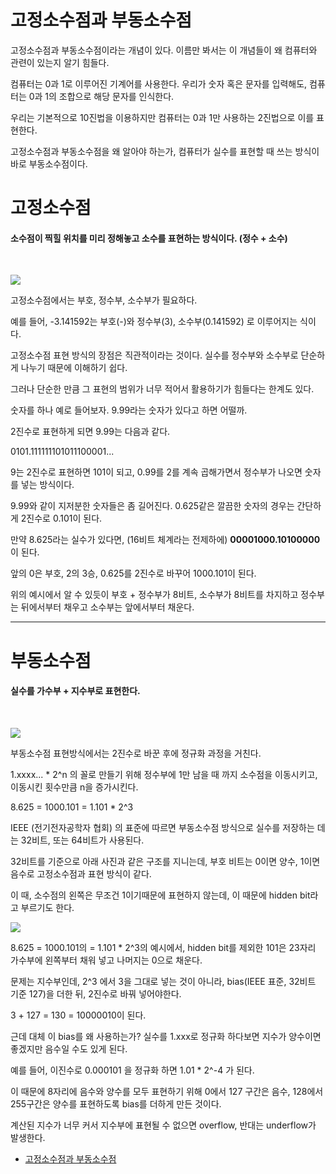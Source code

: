 # 고정소수점과 부동소수점

고정소수점과 부동소수점이라는 개념이 있다. 이름만 봐서는 이 개념들이 왜 컴퓨터와 관련이 있는지 알기 힘들다.

컴퓨터는 0과 1로 이루어진 기계어를 사용한다. 우리가 숫자 혹은 문자를 입력해도, 컴퓨터는 0과 1의 조합으로 해당 문자를 인식한다.

우리는 기본적으로 10진법을 이용하지만 컴퓨터는 0과 1만 사용하는 2진법으로 이를 표현한다.

고정소수점과 부동소수점을 왜 알아야 하는가, 컴퓨터가 실수를 표현할 때 쓰는 방식이 바로 부동소수점이다.

# 고정소수점

#### 소수점이 찍힐 위치를 미리 정해놓고 소수를 표현하는 방식이다. (정수 + 소수)

<br />

![](https://camo.githubusercontent.com/b7a7af7955adb8853339605f8e38fdaf5bb0983fd884607f3c5b4f92837b7390/687474703a2f2f7463707363686f6f6c2e636f6d2f6c656374757265732f696d675f635f66697865645f706f696e742e706e67)

고정소수점에서는 부호, 정수부, 소수부가 필요하다.

예를 들어, -3.141592는 부호(-)와 정수부(3), 소수부(0.141592) 로 이루어지는 식이다.

고정소수점 표현 방식의 장점은 직관적이라는 것이다. 실수를 정수부와 소수부로 단순하게 나누기 때문에 이해하기 쉽다.

그러나 단순한 만큼 그 표현의 범위가 너무 적어서 활용하기가 힘들다는 한계도 있다.

숫자를 하나 예로 들어보자. 9.99라는 숫자가 있다고 하면 어떨까.

2진수로 표현하게 되면 9.99는 다음과 같다.

0101.111111101011100001...

9는 2진수로 표현하면 101이 되고, 0.99를 2를 계속 곱해가면서 정수부가 나오면 숫자를 넣는 방식이다.

9.99와 같이 지저분한 숫자들은 좀 길어진다. 0.625같은 깔끔한 숫자의 경우는 간단하게 2진수로 0.101이 된다.

만약 8.625라는 실수가 있다면, (16비트 체계라는 전제하에) **00001000.10100000**이 된다.

앞의 0은 부호, 2의 3승, 0.625를 2진수로 바꾸어 1000.101이 된다.

위의 예시에서 알 수 있듯이 부호 + 정수부가 8비트, 소수부가 8비트를 차지하고 정수부는 뒤에서부터 채우고 소수부는 앞에서부터 채운다.

---

# 부동소수점

#### 실수를 가수부 + 지수부로 표현한다.

<br />

![](https://camo.githubusercontent.com/3f982c8c64e1f5bf0837e08593c05b45dfce1c9a2bf53fc31e2cbec3d2caf9ea/687474703a2f2f7463707363686f6f6c2e636f6d2f6c656374757265732f696d675f635f666c6f6174696e675f706f696e745f33322e706e67)

부동소수점 표현방식에서는 2진수로 바꾼 후에 정규화 과정을 거친다.

1.xxxx... \* 2^n 의 꼴로 만들기 위해 정수부에 1만 남을 때 까지 소수점을 이동시키고, 이동시킨 횟수만큼 n을 증가시킨다.

8.625 = 1000.101 = 1.101 \* 2^3

IEEE (전기전자공학자 협회) 의 표준에 따르면 부동소수점 방식으로 실수를 저장하는 데는 32비트, 또는 64비트가 사용된다.

32비트를 기준으로 아래 사진과 같은 구조를 지니는데, 부호 비트는 0이면 양수, 1이면 음수로 고정소수점과 표현 방식이 같다.

이 때, 소수점의 왼쪽은 무조건 1이기때문에 표현하지 않는데, 이 때문에 hidden bit라고 부르기도 한다.

![](https://t1.daumcdn.net/cfile/tistory/99A5004C5C920A0634?original)

8.625 = 1000.101의 = 1.101 \* 2^3의 예시에서, hidden bit를 제외한 101은 23자리 가수부에 왼쪽부터 채워 넣고 나머지는 0으로 채운다.

문제는 지수부인데, 2^3 에서 3을 그대로 넣는 것이 아니라, bias(IEEE 표준, 32비트 기준 127)을 더한 뒤, 2진수로 바꿔 넣어야한다.

3 + 127 = 130 = 10000010이 된다.

근데 대체 이 bias를 왜 사용하는가? 실수를 1.xxx로 정규화 하다보면 지수가 양수이면 좋겠지만 음수일 수도 있게 된다.

예를 들어, 이진수로 0.000101 을 정규화 하면 1.01 \* 2^-4 가 된다.

이 때문에 8자리에 음수와 양수를 모두 표현하기 위해 0에서 127 구간은 음수, 128에서 255구간은 양수를 표현하도록 bias를 더하게 만든 것이다.

계산된 지수가 너무 커서 지수부에 표현될 수 없으면 overflow, 반대는 underflow가 발생한다.

-   <a href="https://mingttory.tistory.com/30">고정소수점과 부동소수점</a>
